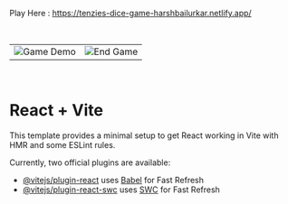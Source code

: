 Play Here : https://tenzies-dice-game-harshbailurkar.netlify.app/

<br>
<table>
  <tr>
    <td><img src='https://github.com/Harshbailurkar/Tenzies-scrimba-game/assets/113308692/29708937-7618-4751-8f6d-baedbcec666d' alt="Game Demo"></td>
    <td><img src='https://github.com/Harshbailurkar/Tenzies-scrimba-game/assets/113308692/1930941c-c780-46f3-abe5-26595d714e5f' alt="End Game"> </td>
  </tr>
</table>

<br>







# React + Vite

This template provides a minimal setup to get React working in Vite with HMR and some ESLint rules.

Currently, two official plugins are available:

- [@vitejs/plugin-react](https://github.com/vitejs/vite-plugin-react/blob/main/packages/plugin-react/README.md) uses [Babel](https://babeljs.io/) for Fast Refresh
- [@vitejs/plugin-react-swc](https://github.com/vitejs/vite-plugin-react-swc) uses [SWC](https://swc.rs/) for Fast Refresh
